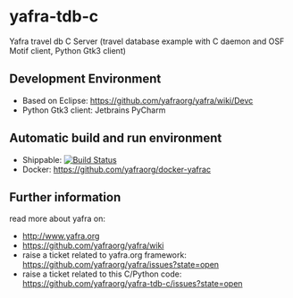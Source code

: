 # yafra-tdb-c
Yafra travel db C Server (travel database example with C daemon and OSF Motif client, Python Gtk3 client)

## Development Environment
 * Based on Eclipse: https://github.com/yafraorg/yafra/wiki/Devc
 * Python Gtk3 client: Jetbrains PyCharm

## Automatic build and run environment
 * Shippable: [![Build Status](https://api.shippable.com/projects/54d36cf15ab6cc13528aecf2/badge?branchName=master)](https://app.shippable.com/projects/54d36cf15ab6cc13528aecf2/builds/latest)
 * Docker: https://github.com/yafraorg/docker-yafrac

## Further information
read more about yafra on:
 * http://www.yafra.org
 * https://github.com/yafraorg/yafra/wiki
 * raise a ticket related to yafra.org framework: https://github.com/yafraorg/yafra/issues?state=open
 * raise a ticket related to this C/Python code: https://github.com/yafraorg/yafra-tdb-c/issues?state=open
